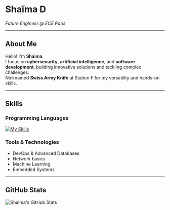 # Shaïma D

*Future Engineer @ ECE Paris*

---

## About Me
Hello! I'm **Shaima**.  
I focus on **cybersecurity**, **artificial intelligence**, and **software development**, building innovative solutions and tackling complex challenges.  
Nicknamed **Swiss Army Knife** at Station F for my versatility and hands-on skills.

---

## Skills

### Programming Languages
[![My Skills](https://skillicons.dev/icons?i=java,python,cpp,c,js,react,mysql,html,css,php,matlab,md,linux,vim,git)](https://skillicons.dev)

### Tools & Technologies

- DevOps & Advanced Databases
- Network basics
- Machine Learning  
- Embedded Systems

---

## GitHub Stats
![Shaima's GitHub Stats](https://github-readme-stats.vercel.app/api?username=shm0m&show_icons=true&theme=radical&count_private=true)  

